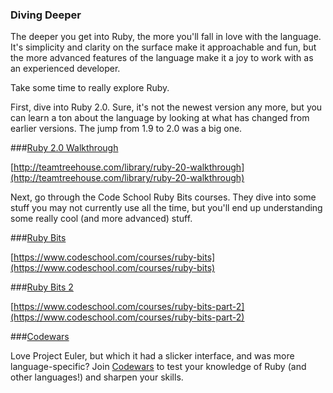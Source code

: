 ### Diving Deeper

The deeper you get into Ruby, the more you'll fall in love with the language. It's simplicity and clarity on the surface make it approachable and fun, but the more advanced features of the language make it a joy to work with as an experienced developer.

Take some time to really explore Ruby.

First, dive into Ruby 2.0. Sure, it's not the newest version any more, but you can learn a ton about the language by looking at what has changed from earlier versions. The jump from 1.9 to 2.0 was a big one.

###[Ruby 2.0 Walkthrough](http://teamtreehouse.com/library/ruby-20-walkthrough)

[http://teamtreehouse.com/library/ruby-20-walkthrough](http://teamtreehouse.com/library/ruby-20-walkthrough)

Next, go through the Code School Ruby Bits courses. They dive into some stuff you may not currently use all the time, but you'll end up understanding some really cool (and more advanced) stuff.

###[Ruby Bits](https://www.codeschool.com/courses/ruby-bits)

[https://www.codeschool.com/courses/ruby-bits](https://www.codeschool.com/courses/ruby-bits)

###[Ruby Bits 2](https://www.codeschool.com/courses/ruby-bits-part-2)

[https://www.codeschool.com/courses/ruby-bits-part-2](https://www.codeschool.com/courses/ruby-bits-part-2)

###[Codewars](http://www.codewars.com/?language=ruby)

Love Project Euler, but which it had a slicker interface, and was more language-specific? Join [Codewars](http://www.codewars.com/?language=ruby) to test your knowledge of Ruby (and other languages!) and sharpen your skills.